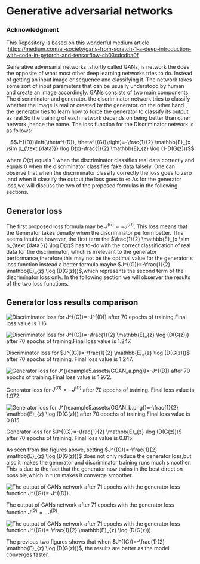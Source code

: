 Generative adversarial networks
===============================

### Acknowledgment

This Repository is based on this wonderful medium article :https://medium.com/ai-society/gans-from-scratch-1-a-deep-introduction-with-code-in-pytorch-and-tensorflow-cb03cdcdba0f



Generative adversarial networks ,shortly called GANs, is network the does the opposite of what most other deep learning networks tries to do. Instead of getting an input image or sequence and classifying it. The network takes some sort of input parameters that can be usually understood by human and create an image accordingly. GANs consists of two main components, The discriminator and generator. the discriminator network tries to classify whether the image is real or created by the generator. on the other hand , the generator ties to learn how to force the generator to classify its output as real,So the training of each network depends on being better than other network ,hence the name. The loss function for the Discriminator network is as follows:

$$J^{(D)}\left(\theta^{(D)}, \theta^{(G)}\right)=-\frac{1}{2} \mathbb{E}_{x \sim p_{\text {data}}} \log D(x)-\frac{1}{2} \mathbb{E}_{z} \log (1-D(G(z)))$$

where $D(x)$ equals $1$ when the discriminator classifies real data correctly and equals $0$ when the discriminator classifies fake data falsely. One can observe that when the discriminator classify correctly the loss goes to zero ,and when it classify the output,the loss goes to $\infty$.As for the generator loss,we will discuss the two of the proposed formulas in the following sections.

Generator loss
--------------

The first proposed loss formula may be $J^{(G)}=-J^{(D)}$. This loss means that the Generator takes penalty when the discriminator perform better. This seems intuitive,however, the first term the
$\frac{1}{2} \mathbb{E}_{x \sim p_{\text {data }}} \log D(x)$ has to-do with the correct classification of real data for the discriminator, which is irrelevant to the generator performance,therefore,this may not be the optimal value for the generator's loss function instead a better formula maybe $J^{(G)}=-\frac{1}{2} \mathbb{E}_{z} \log (D(G(z)))$,which represents the second term of the discriminator loss only. In the following section we will observer the results of the two loss functions.

Generator loss results comparison
---------------------------------

![Discriminator loss for $J^{(G)}=-J^{(D)}$ after 70 epochs of
training.Final loss value is $1.16$.](imgs/DGAN_a.png)

![Discriminator loss for
$J^{(G)}=-\frac{1}{2} \mathbb{E}_{z} \log (D(G(z)))$ after 70 epochs of
training.Final loss value is $1.247$.](imgs/DGAN_b.png)

 Discriminator loss for $J^{(G)}=-\frac{1}{2} \mathbb{E}_{z} \log (D(G(z)))$ after 70 epochs of training. Final loss value is $1.247$.

![Generator loss for $J^{(example5.assets/GGAN_a.png)}=-J^{(D)}$ after 70 epochs of
training.Final loss value is $1.972$.](imgs/GGAN_a.png)

 Generator loss for $J^{(G)}=-J^{(D)}$ after 70 epochs of training. Final loss value is $1.972$.

![Generator loss for
$J^{(example5.assets/GGAN_b.png)}=-\frac{1}{2} \mathbb{E}_{z} \log (D(G(z)))$ after 70 epochs of
training.Final loss value is $0.815$.](imgs/GGAN_b.png)

Generator loss for $J^{(G)}=-\frac{1}{2} \mathbb{E}_{z} \log (D(G(z)))$ after 70 epochs of training. Final loss value is $0.815$.

As seen from the figures above, setting
$J^{(G)}=-\frac{1}{2} \mathbb{E}_{z} \log (D(G(z)))$ does not only reduce the generator loss,but also it makes the generator and discriminator training runs much smoother. This is due to the fact that the generator now trains in the best direction possible,which in turn makes it converge smoother.

![The output of GANs network after 71 epochs with the generator loss
function
$J^{(G)}=-J^{(D)}$.](imgs/hori_epoch_71_a.png)

The output of GANs network after 71 epochs with the generator loss function $J^{(G)}=-J^{(D)}$.

![The output of GANs network after 71 epochs with the generator loss
function
$J^{(G)}=-\frac{1}{2} \mathbb{E}_{z} \log (D(G(z)))$.](imgs/hori_epoch_71_b.png)

The previous two figures shows that when $J^{(G)}=-\frac{1}{2} \mathbb{E}_{z} \log (D(G(z)))$, the results are better as the 
model converges faster.
